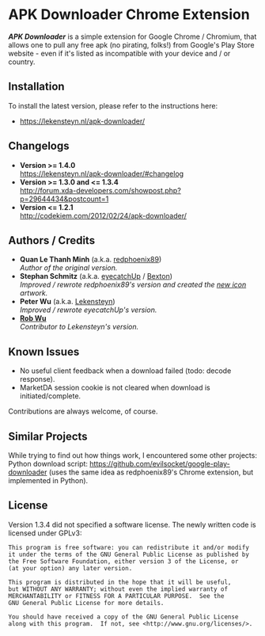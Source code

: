 APK Downloader Chrome Extension
===============================

**_APK Downloader_** is a simple extension for Google Chrome / Chromium, that allows one to pull any free apk (no pirating, folks!) from Google's Play Store website - even if it's listed as incompatible with your device and / or country.


Installation
------------

To install the latest version, please refer to the instructions here:  

  - <https://lekensteyn.nl/apk-downloader/>


Changelogs
----------

  - **Version >= 1.4.0**  
    <https://lekensteyn.nl/apk-downloader/#changelog>
  - **Version >= 1.3.0 and <= 1.3.4**  
    <http://forum.xda-developers.com/showpost.php?p=29644434&postcount=1>
  - **Version <= 1.2.1**  
    <http://codekiem.com/2012/02/24/apk-downloader/>


Authors / Credits
-----------------

  - **Quan Le Thanh Minh** (a.k.a. [redphoenix89])  
    _Author of the original version._
  - **Stephan Schmitz** (a.k.a. [eyecatchUp] / [Bexton])  
    _Improved / rewrote redphoenix89's version and created the [new icon] artwork._
  - **Peter Wu** (a.k.a. [Lekensteyn])  
    _Improved / rewrote eyecatchUp's version._  
  - **[Rob Wu]**  
    _Contributor to Lekensteyn's version._ 


Known Issues
------------

  - No useful client feedback when a download failed (todo: decode response).
  - MarketDA session cookie is not cleared when download is initiated/complete.


Contributions are always welcome, of course.


Similar Projects
----------------

While trying to find out how things work, I encountered some other projects:
Python download script: <https://github.com/evilsocket/google-play-downloader>
(uses the same idea as redphoenix89's Chrome extension, but implemented in
Python).


License
-------

Version 1.3.4 did not specified a software license. The newly written
code is licensed under GPLv3:

    This program is free software: you can redistribute it and/or modify
    it under the terms of the GNU General Public License as published by
    the Free Software Foundation, either version 3 of the License, or
    (at your option) any later version.

    This program is distributed in the hope that it will be useful,
    but WITHOUT ANY WARRANTY; without even the implied warranty of
    MERCHANTABILITY or FITNESS FOR A PARTICULAR PURPOSE.  See the
    GNU General Public License for more details.

    You should have received a copy of the GNU General Public License
    along with this program.  If not, see <http://www.gnu.org/licenses/>.


[redphoenix89]:http://codekiem.com/  
[Lekensteyn]:http://lekensteyn.nl/
[eyecatchUp]:http://eyecatchup.github.io/
[Bexton]:http://forum.xda-developers.com/member.php?u=4273402
[Rob Wu]:http://robwu.nl/
[XDA]:http://forum.xda-developers.com/showthread.php?t=1809458
[GitHub]:https://github.com/eyecatchup/android-play-store-apk-downloader-crx  
[eyecatchUp's repository]:https://github.com/eyecatchup/android-play-store-apk-downloader-crx  
[new icon]:https://github.com/eyecatchup/android-play-store-apk-downloader-crx/commit/c3985ac757dcb6c10bf053590401f824490e96a5
